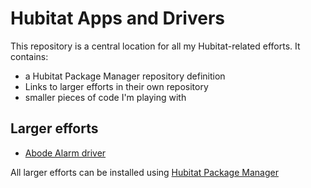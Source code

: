 # Hubitat Apps and Drivers

This repository is a central location for all my Hubitat-related efforts.
It contains:

- a Hubitat Package Manager repository definition
- Links to larger efforts in their own repository
- smaller pieces of code I'm playing with

## Larger efforts

- [Abode Alarm driver](https://github.com/jorhett/hubitat-abode/)

All larger efforts can be installed using [Hubitat Package Manager](https://github.com/dcmeglio/hubitat-packagemanager)

